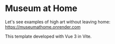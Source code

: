 # Museum at Home

Let's see examples of high art without leaving home: https://museumathome.onrender.com

This template developed with Vue 3 in Vite.

